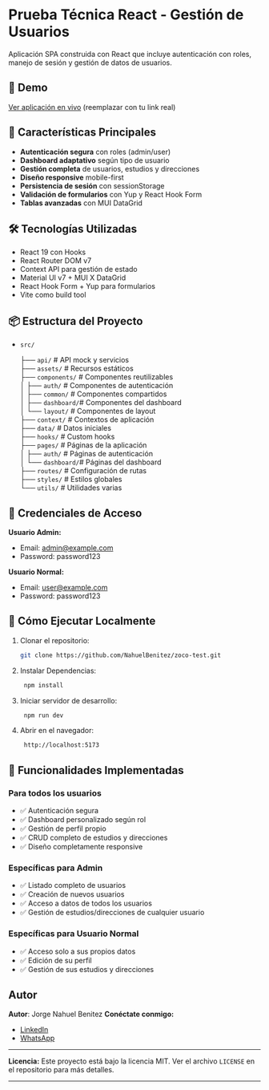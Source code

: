 # Prueba Técnica React - Gestión de Usuarios

Aplicación SPA construida con React que incluye autenticación con roles, manejo de sesión y gestión de datos de usuarios.

## 🚀 Demo

[Ver aplicación en vivo](https://tu-deploy-en-vercel.com) (reemplazar con tu link real)

## 📌 Características Principales

- **Autenticación segura** con roles (admin/user)
- **Dashboard adaptativo** según tipo de usuario
- **Gestión completa** de usuarios, estudios y direcciones
- **Diseño responsive** mobile-first
- **Persistencia de sesión** con sessionStorage
- **Validación de formularios** con Yup y React Hook Form
- **Tablas avanzadas** con MUI DataGrid

## 🛠 Tecnologías Utilizadas

- React 19 con Hooks
- React Router DOM v7
- Context API para gestión de estado
- Material UI v7 + MUI X DataGrid
- React Hook Form + Yup para formularios
- Vite como build tool

## 📦 Estructura del Proyecto
- `src/`

  ├── `api/`          # API mock y servicios  
  ├── `assets/`       # Recursos estáticos  
  ├── `components/`   # Componentes reutilizables  
  │   ├── `auth/`     # Componentes de autenticación  
  │   ├── `common/`   # Componentes compartidos  
  │   ├── `dashboard/`# Componentes del dashboard  
  │   └── `layout/`   # Componentes de layout  
  ├── `context/`      # Contextos de aplicación  
  ├── `data/`         # Datos iniciales  
  ├── `hooks/`        # Custom hooks  
  ├── `pages/`        # Páginas de la aplicación  
  │   ├── `auth/`     # Páginas de autenticación  
  │   └── `dashboard/`# Páginas del dashboard  
  ├── `routes/`       # Configuración de rutas  
  ├── `styles/`       # Estilos globales  
  └── `utils/`        # Utilidades varias


## 🔑 Credenciales de Acceso

**Usuario Admin:**
- Email: admin@example.com
- Password: password123

**Usuario Normal:**
- Email: user@example.com
- Password: password123

## 🚀 Cómo Ejecutar Localmente

1. Clonar el repositorio:
   ```bash
   git clone https://github.com/NahuelBenitez/zoco-test.git

2. Instalar Dependencias:
   ```bash
    npm install
3. Iniciar servidor de desarrollo:
   ```bash
    npm run dev

4. Abrir en el navegador:
   ```bash
    http://localhost:5173
## 🌟 Funcionalidades Implementadas

### Para todos los usuarios
- ✅ Autenticación segura 
- ✅ Dashboard personalizado según rol  
- ✅ Gestión de perfil propio  
- ✅ CRUD completo de estudios y direcciones  
- ✅ Diseño completamente responsive  

### Específicas para Admin
- ✅ Listado completo de usuarios  
- ✅ Creación de nuevos usuarios  
- ✅ Acceso a datos de todos los usuarios  
- ✅ Gestión de estudios/direcciones de cualquier usuario  

### Específicas para Usuario Normal
- ✅ Acceso solo a sus propios datos  
- ✅ Edición de su perfil  
- ✅ Gestión de sus estudios y direcciones  


##  Autor
**Autor**: Jorge Nahuel Benitez
**Conéctate conmigo:**

- [LinkedIn](https://www.linkedin.com/in/nahuel-benitez-55b7601a4/) 
- [WhatsApp](https://wa.me/+5493814427415) 

---

**Licencia:**
Este proyecto está bajo la licencia MIT. Ver el archivo `LICENSE` en el repositorio para más detalles.

---

